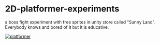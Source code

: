 # 2D-platformer-experiments
a boss fight experiment with free sprites in unity store called "Sunny Land". Everybody knows and bored of it but it is educative.

<a href="https://ibb.co/Tvcj6Rk"><img src="https://i.ibb.co/Tvcj6Rk/platformer.gif" alt="platformer" border="0"></a>
